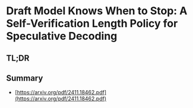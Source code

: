 # Draft Model Knows When to Stop: A Self-Verification Length Policy for Speculative Decoding
## TL;DR
## Summary
- [https://arxiv.org/pdf/2411.18462.pdf](https://arxiv.org/pdf/2411.18462.pdf)

